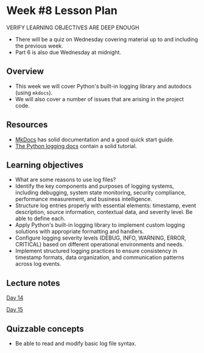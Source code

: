 # Week #8 Lesson Plan
VERIFY LEARNING OBJECTIVES ARE DEEP ENOUGH


- There will be a quiz on Wednesday covering material up to and including the previous week.
- Part 6 is also due Wednesday at midnight.

## Overview
- This week we will cover Python's built-in logging library and autodocs (using `mkdocs`).
- We will also cover a number of issues that are arising in the project code.

## Resources
- [MkDocs](https://www.mkdocs.org/) has solid documentation and a good quick start guide.
- [The Python logging docs](https://docs.python.org/3/library/logging.html) contain a solid tutorial.

## Learning objectives

- What are some reasons to use log files?
- Identify the key components and purposes of logging systems, including debugging, system state monitoring, security compliance, performance measurement, and business intelligence.
- Structure log entries properly with essential elements: timestamp, event description, source information, contextual data, and severity level. Be able to define each.
- Apply Python's built-in logging library to implement custom logging solutions with appropriate formatting and handlers.
- Configure logging severity levels (DEBUG, INFO, WARNING, ERROR, CRITICAL) based on different operational environments and needs.
- Implement structured logging practices to ensure consistency in timestamp formats, data organization, and communication patterns across log events.
 
## Lecture notes

[Day 14](../class_notes/14_logging_project_issues.md)

[Day 15](../class_notes/15_autodocs.md)


## Quizzable concepts

- Be able to read and modify basic log file syntax.
